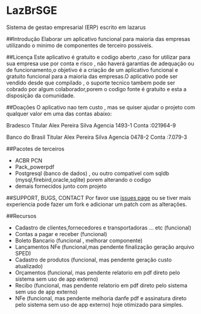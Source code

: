 # LazBrSGE
Sistema de gestao empresarial (ERP) escrito em lazarus

##Introdução
Elaborar um aplicativo funcional para maioria das empresas utilizando o minimo de componentes de terceiro possiveis.

##Licença
Este aplicativo é gratuito e codigo aberto ,caso for utilizar para sua empresa use por conta e risco , não haverá garantias de adequação ou de funcionamento,o objetivo é a criação de um aplicativo funcional e gratuito funcional para a maioria das empresas.O aplicativo pode ser vendido desde que compilado , o suporte tecnico tambem pode ser cobrado por algum colaborador,porem o codigo fonte é gratuito e esta a disposição da comunidade.

##Doações
O aplicativo nao tem custo , mas se quiser ajudar o projeto com qualquer valor em uma das contas abaixo:

Bradesco 
Titular Alex Pereira Silva
Agencia 1493-1
Conta :021964-9

Banco do Brasil
Titular Alex Pereira Silva
Agencia 0478-2
Conta :7.079-3

##Pacotes de terceiros
* ACBR PCN
* Pack_powerpdf
* Postgresql (banco de dados) , ou outro compativel com sqldb (mysql,firebird,oracle,sqlite) porem alterando o codigo
* demais fornecidos junto com projeto

##SUPPORT, BUGS, CONTACT
Por favor use [issues page](https://github.com/alexpseletr/LazBrSGE/issues) ou se tiver mais experiencia pode fazer um fork e adicionar um patch com as alterações.

##Recursos
* Cadastro de clientes,fornecedores e transportadoras ... etc (funcional)
* Contas a pagar e receber  (funcional)
* Boleto Bancario (funcional , melhorar componente)
* Lançamentos NFe (funcional,mas pendente finalização geração arquivo SPED)
* Cadastro de produtos (funcional, mas pendente geração custo atualizado)
* Orçamentos (funcional, mas pendente relatorio em pdf direto pelo sistema sem uso de app externo)
* Recibo  (funcional, mas pendente relatorio em pdf direto pelo sistema sem uso de app externo)
* NFe  (funcional, mas pendente melhoria danfe pdf e assinatura direto pelo sistema sem uso de app externo) hoje otimizado para simples.
